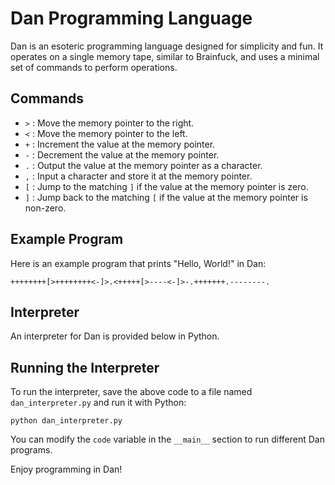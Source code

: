 # Dan Programming Language

Dan is an esoteric programming language designed for simplicity and fun. It operates on a single memory tape, similar to Brainfuck, and uses a minimal set of commands to perform operations.

## Commands

- `>` : Move the memory pointer to the right.
- `<` : Move the memory pointer to the left.
- `+` : Increment the value at the memory pointer.
- `-` : Decrement the value at the memory pointer.
- `.` : Output the value at the memory pointer as a character.
- `,` : Input a character and store it at the memory pointer.
- `[` : Jump to the matching `]` if the value at the memory pointer is zero.
- `]` : Jump back to the matching `[` if the value at the memory pointer is non-zero.

## Example Program

Here is an example program that prints "Hello, World!" in Dan:

```
++++++++[>++++++++<-]>.<+++++[>----<-]>-.+++++++.--------.
```

## Interpreter

An interpreter for Dan is provided below in Python.

## Running the Interpreter

To run the interpreter, save the above code to a file named `dan_interpreter.py` and run it with Python:

```
python dan_interpreter.py
```

You can modify the `code` variable in the `__main__` section to run different Dan programs.

Enjoy programming in Dan!
